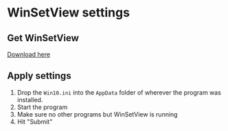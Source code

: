 # WinSetView settings

## Get WinSetView
[Download here](https://lesferch.github.io/WinSetView/)

## Apply settings
1) Drop the `Win10.ini` into the `AppData` folder of wherever the program was installed.
2) Start the program
3) Make sure no other programs but WinSetView is running
4) Hit "Submit"